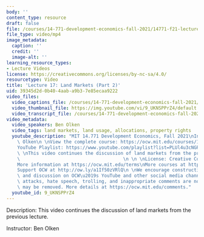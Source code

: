 ```yaml
---
body: ''
content_type: resource
draft: false
file: /courses/14-771-development-economics-fall-2021/14771-f21-lecture-17-v2_1_360p_16_9.mp4
file_type: video/mp4
image_metadata:
  caption: ''
  credit: ''
  image-alt: ''
learning_resource_types:
- Lecture Videos
license: https://creativecommons.org/licenses/by-nc-sa/4.0/
resourcetype: Video
title: 'Lecture 17: Land Markets (Part 2)'
uid: 39345d2d-0b40-4aab-a9b3-7e85ecaa9222
video_files:
  video_captions_file: /courses/14-771-development-economics-fall-2021/1HV1I9lT0ygTVgjMYxnKK1W7Zy61Cg_Ku_transcript.webvtt
  video_thumbnail_file: https://img.youtube.com/vi/9_UKNSPPrZ4/default.jpg
  video_transcript_file: /courses/14-771-development-economics-fall-2021/1HV1I9lT0ygTVgjMYxnKK1W7Zy61Cg_Ku_transcript.pdf
video_metadata:
  video_speakers: Ben Olken
  video_tags: land markets, land usage, allocations, property rights
  youtube_description: "MIT 14.771 Development Economics, Fall 2021\nInstructor: Ben\
    \ Olken\n \nView the complete course: https://ocw.mit.edu/courses/14-771-development-economics-fall-2021\n\
    YouTube Playlist: https://www.youtube.com/playlist?list=PLUl4u3cNGP61kvh3caDts2R6LmkYbmzaG\n\
    \ \nThis video continues the discussion of land markets from the previous lecture.\
    \                                      \n \n \nLicense: Creative Commons BY-NC-SA\n\
    More information at https://ocw.mit.edu/terms\nMore courses at https://ocw.mit.edu\n\
    Support OCW at http://ow.ly/a1If50zVRlQ\n \nWe encourage constructive comments\
    \ and discussion on OCW\u2019s YouTube and other social media channels. Personal\
    \ attacks, hate speech, trolling, and inappropriate comments are not allowed and\
    \ may be removed. More details at https://ocw.mit.edu/comments."
  youtube_id: 9_UKNSPPrZ4
---
```

Description: This video continues the discussion of land markets from the previous lecture.

Instructor: Ben Olken